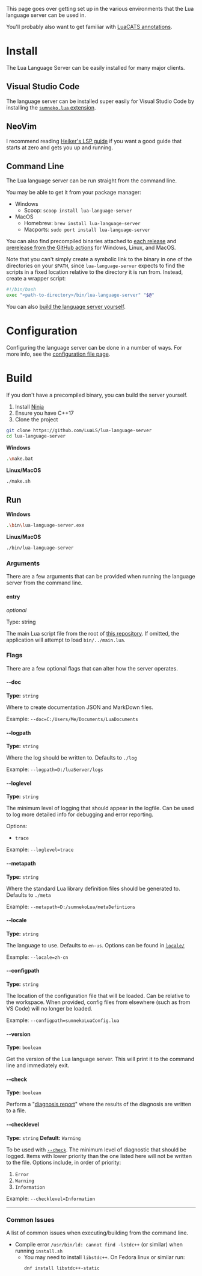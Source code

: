 This page goes over getting set up in the various environments that the Lua language server can be used in.

You'll probably also want to get familiar with [LuaCATS annotations](https://github.com/LuaLS/lua-language-server/wiki/Annotations).


# Install
The Lua Language Server can be easily installed for many major clients.

## Visual Studio Code
The language server can be installed super easily for Visual Studio Code by installing the [`sumneko.lua` extension](https://marketplace.visualstudio.com/items?itemName=sumneko.lua).

## NeoVim
I recommend reading [Heiker's LSP guide](https://dev.to/vonheikemen/getting-started-with-neovims-native-lsp-client-in-the-year-of-2022-the-easy-way-bp3) if you want a good guide that starts at zero and gets you up and running.

## Command Line
The Lua language server can be run straight from the command line.

You may be able to get it from your package manager:

- Windows
  - Scoop: `scoop install lua-language-server`
- MacOS
  - Homebrew: `brew install lua-language-server`
  - Macports: `sudo port install lua-language-server`

You can also find precompiled binaries attached to [each release](https://github.com/LuaLS/lua-language-server/releases) and [prerelease from the GitHub actions](https://github.com/LuaLS/lua-language-server/actions) for Windows, Linux, and MacOS.

Note that you can't simply create a symbolic link to the binary in one of the directories on your `$PATH`, since `lua-language-server` expects to find the scripts in a fixed location relative to the directory it is run from. Instead, create a wrapper script:
```bash
#!/bin/bash
exec "<path-to-directory>/bin/lua-language-server" "$@"
```

You can also [build the language server yourself](#build).

# Configuration
Configuring the language server can be done in a number of ways. For more info, see the [configuration file page](https://github.com/LuaLS/lua-language-server/wiki/Configuration-File).


# Build
If you don't have a precompiled binary, you can build the server yourself.

1. Install [Ninja](https://github.com/ninja-build/ninja/wiki/Pre-built-Ninja-packages)
2. Ensure you have C++17
3. Clone the project

```bash
git clone https://github.com/LuaLS/lua-language-server
cd lua-language-server
```

**Windows**

```bash
.\make.bat
```

**Linux/MacOS**

```bash
./make.sh
```


## Run

**Windows**
```bash
.\bin\lua-language-server.exe
```

**Linux/MacOS**
```bash
./bin/lua-language-server
```

### Arguments
There are a few arguments that can be provided when running the language server from the command line.

#### entry
*optional*

Type: string

The main Lua script file from the root of [this repository](https://github.com/LuaLS/lua-language-server/blob/master/main.lua). If omitted, the application will attempt to load `bin/../main.lua`.

### Flags
There are a few optional flags that can alter how the server operates.

#### --doc
**Type:** `string`

Where to create documentation JSON and MarkDown files.

Example: `--doc=C:/Users/Me/Documents/LuaDocuments`

#### --logpath
**Type:** `string`

Where the log should be written to. Defaults to `./log`

Example: `--logpath=D:/luaServer/logs`

#### --loglevel
**Type:** `string`

The minimum level of logging that should appear in the logfile. Can be used to log more detailed info for debugging and error reporting.

Options:
- `trace`

Example: `--loglevel=trace`

#### --metapath
**Type:** `string`

Where the standard Lua library definition files should be generated to. Defaults to `./meta`

Example: `--metapath=D:/sumnekoLua/metaDefintions`

#### --locale
**Type:** `string`

The language to use. Defaults to `en-us`. Options can be found in [`locale/`](https://github.com/LuaLS/lua-language-server/tree/master/locale)

Example: `--locale=zh-cn`

#### --configpath
**Type:** `string`

The location of the configuration file that will be loaded. Can be relative to the workspace. When provided, config files from elsewhere (such as from VS Code) will no longer be loaded.

Example: `--configpath=sumnekoLuaConfig.lua`

#### --version
**Type:** `boolean`

Get the version of the Lua language server. This will print it to the command line and immediately exit.

#### --check
**Type:** `boolean`

Perform a "[diagnosis report](https://github.com/LuaLS/lua-language-server/wiki/Diagnosis-Report)" where the results of the diagnosis are written to a file.

#### --checklevel
**Type:** `string`
**Default:** `Warning`

To be used with [`--check`](#-check). The minimum level of diagnostic that should be logged. Items with lower priority than the one listed here will not be written to the file. Options include, in order of priority:

1. `Error`
2. `Warning`
3. `Information`

Example: `--checklevel=Information`

---

### Common Issues
A list of common issues when executing/building from the command line.

- Compile error `/usr/bin/ld: cannot find -lstdc++` (or similar) when running `install.sh`
  - You may need to install `libstdc++`. On Fedora linux or similar run:
    ```bash
    dnf install libstdc++-static
    ```
